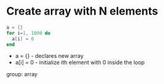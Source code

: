 # Create array with N elements

```lua
a = {}
for i=1, 1000 do
  a[i] = 0
end
```

- a = {} - declares new array
- a[i] = 0 - initialize ith element with 0 inside the loop

group: array
